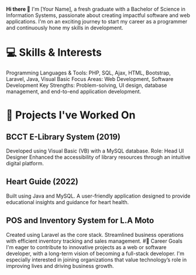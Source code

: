 **Hi there 👋**
I'm [Your Name], a fresh graduate with a Bachelor of Science in Information Systems, passionate about creating impactful software and web applications. I'm on an exciting journey to start my career as a programmer and continuously hone my skills in development.

# 💻 Skills & Interests
Programming Languages & Tools: PHP, SQL, Ajax, HTML, Bootstrap, Laravel, Java, Visual Basic
Focus Areas: Web Development, Software Development
Key Strengths: Problem-solving, UI design, database management, and end-to-end application development.
# 🚀 Projects I've Worked On
## BCCT E-Library System (2019)

Developed using Visual Basic (VB) with a MySQL database.
Role: Head UI Designer
Enhanced the accessibility of library resources through an intuitive digital platform.
## Heart Guide (2022)

Built using Java and MySQL.
A user-friendly application designed to provide educational insights and guidance for heart health.
## POS and Inventory System for L.A Moto

Created using Laravel as the core stack.
Streamlined business operations with efficient inventory tracking and sales management.
#🌟 Career Goals
I'm eager to contribute to innovative projects as a web or software developer, with a long-term vision of becoming a full-stack developer. I'm especially interested in joining organizations that value technology’s role in improving lives and driving business growth.

